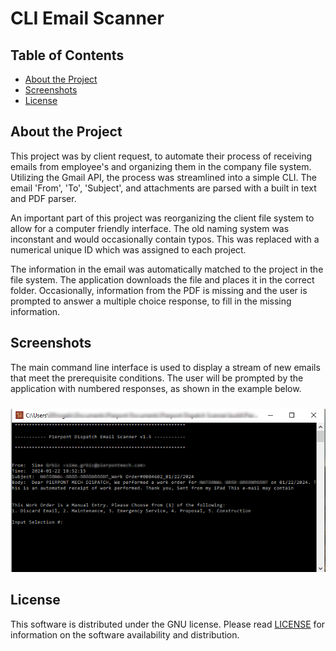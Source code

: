 
# CLI Email Scanner

## Table of Contents

* [About the Project](#About-the-Project)
* [Screenshots](#Screenshots)
* [License](#License)

## About the Project

This project was by client request, to automate their process of receiving emails from employee's and organizing them in the company file system. Utilizing the Gmail API, the process was streamlined into a simple CLI. The email 'From', 'To', 'Subject', and attachments are parsed with a built in text and PDF parser. 

An important part of this project was reorganizing the client file system to allow for a computer friendly interface. The old naming system was inconstant and would occasionally contain typos. This was replaced with a numerical unique ID which was assigned to each project.

The information in the email was automatically matched to the project in the file system. The application downloads the file and places it in the correct folder. Occasionally, information from the PDF is missing and the user is prompted to answer a multiple choice response, to fill in the missing information.

## Screenshots

The main command line interface is used to display a stream of new emails that meet the prerequisite conditions. The user will be prompted by the application with numbered responses, as shown in the example below.


<img src="https://raw.githubusercontent.com/andrew-drogalis/CLI-Email-Scanner/main/screenshots/Email_Scanner.PNG" alt="CLI-Email-
Scanner-Screenshot" style="width: 850px; padding-top: 10px;">


## License

This software is distributed under the GNU license. Please read [LICENSE](https://github.com/andrew-drogalis/CLI-Email-Scanner/blob/main/LICENSE) for information on the software availability and distribution.
